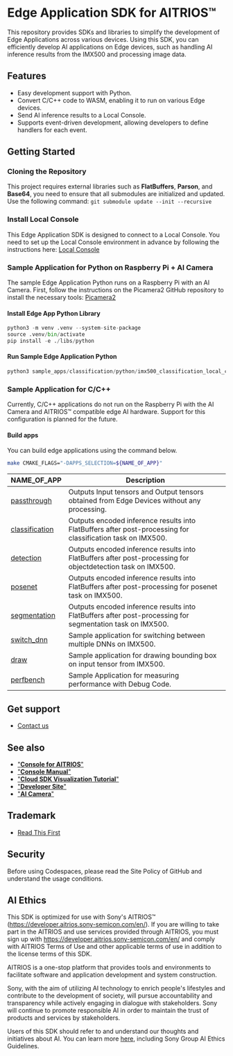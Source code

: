 # Edge Application SDK for AITRIOS™

This repository provides SDKs and libraries to simplify the development of Edge Applications across various devices. Using this SDK, you can efficiently develop AI applications on Edge devices, such as handling AI inference results from the IMX500 and processing image data.

## Features
- Easy development support with Python.
- Convert C/C++ code to WASM, enabling it to run on various Edge devices.
- Send AI inference results to a Local Console.
- Supports event-driven development, allowing developers to define handlers for each event.

## Getting Started

### Cloning the Repository
This project requires external libraries such as **FlatBuffers**, **Parson**, and **Base64**, you need to ensure that all submodules are initialized and updated. Use the following command: 
`git submodule update --init --recursive`

### Install Local Console
This Edge Application SDK is designed to connect to a Local Console. You need to set up the Local Console environment in advance by following the instructions here:
[Local Console](https://github.com/SonySemiconductorSolutions/local-console)

### Sample Application for Python on Raspberry Pi + AI Camera

The sample Edge Application Python runs on a Raspberry Pi with an AI Camera. First, follow the instructions on the Picamera2 GitHub repository to install the necessary tools:
[Picamera2](https://github.com/raspberrypi/picamera2)

#### Install Edge App Python Library

```python
python3 -m venv .venv --system-site-package
source .venv/bin/activate
pip install -e ./libs/python
```

#### Run Sample Edge Application Python
```python
python3 sample_apps/classification/python/imx500_classification_local_console_demo.py --model /usr/share/imx500-models/imx500_network_efficientnet_bo.rpk --softmax --mqtt_host=localhost --mqtt_port=1883
```

### Sample Application for C/C++

Currently, C/C++ applications do not run on the Raspberry Pi with the AI Camera and AITRIOS™ compatible edge AI hardware. Support for this configuration is planned for the future. 

#### Build apps

You can build edge applications using the command below.

```sh
make CMAKE_FLAGS="-DAPPS_SELECTION=${NAME_OF_APP}"
```

| NAME_OF_APP      | Description   |
|------------------|------------|
| [passthrough]    | Outputs Input tensors and Output tensors obtained from Edge Devices without any processing.|
| [classification] | Outputs encoded inference results into FlatBuffers after post-processing for classification task on IMX500.|
| [detection]      | Outputs encoded inference results into FlatBuffers after post-processing for objectdetection task on IMX500.|
| [posenet] | Outputs encoded inference results into FlatBuffers after post-processing for posenet task on IMX500.|
| [segmentation]   | Outputs encoded inference results into FlatBuffers after post-processing for segmentation task on IMX500.|
| [switch_dnn]     | Sample application for switching between multiple DNNs on IMX500.|
| [draw]           | Sample application for drawing bounding box on input tensor from IMX500.|
| [perfbench]      | Sample Application for measuring performance with Debug Code.|

[passthrough]: sample_apps/passthrough
[classification]: sample_apps/classification
[detection]: sample_apps/detection
[posenet]: sample_apps/posenet
[segmentation]: sample_apps/segmentation
[switch_dnn]: sample_apps/switch_dnn
[draw]: sample_apps/draw
[perfbench]: sample_apps/perfbench

## Get support
- [Contact us](https://support.aitrios.sony-semicon.com/hc/en-us/requests/new)

## See also
- ["**Console for AITRIOS**"](https://console.aitrios.sony-semicon.com/)
- ["**Console Manual**"](https://developer.aitrios.sony-semicon.com/en/edge-ai-sensing/documents/console-v2/console-user-manual/)
- ["**Cloud SDK Visualization Tutorial**"](https://github.com/SonySemiconductorSolutions/aitrios-sdk-visualization-ts/tree/main/docs/development-docs/)
- ["**Developer Site**"](https://developer.aitrios.sony-semicon.com/en/)
- ["**AI Camera**"](https://www.raspberrypi.com/documentation/accessories/ai-camera.html)

## Trademark
- [Read This First](https://developer.aitrios.sony-semicon.com/en/edge-ai-sensing/documents/console-v2/read-this-first/)

## Security
Before using Codespaces, please read the Site Policy of GitHub and understand the usage conditions. 

## AI Ethics
This SDK is optimized for use with Sony's AITRIOS™ (https://developer.aitrios.sony-semicon.com/en/). If you are willing to take part in the AITRIOS and use services provided through AITRIOS, you must sign up with https://developer.aitrios.sony-semicon.com/en/ and comply with AITRIOS Terms of Use and other applicable terms of use in addition to the license terms of this SDK.

AITRIOS is a one-stop platform that provides tools and environments to facilitate software and application development and system construction.

Sony, with the aim of utilizing AI technology to enrich people's lifestyles and contribute to the development of society, will pursue accountability and transparency while actively engaging in dialogue with stakeholders. Sony will continue to promote responsible AI in order to maintain the trust of products and services by stakeholders. 

Users of this SDK should refer to and understand our thoughts and initiatives about AI. You can learn more [here](https://www.sony.com/en/SonyInfo/sony_ai/responsible_ai.html), including Sony Group AI Ethics Guidelines. 
